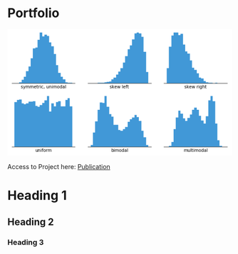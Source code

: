 # Portfolio

![histogram](assets/images/histogram.png)

Access to Project here: [Publication](https://s-m23.github.io/Portfolio/)
# Heading 1

## Heading 2

### Heading 3

